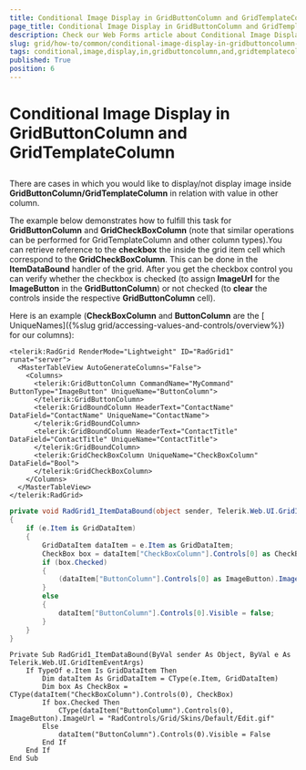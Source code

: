 ```yaml
---
title: Conditional Image Display in GridButtonColumn and GridTemplateColumn
page_title: Conditional Image Display in GridButtonColumn and GridTemplateColumn - RadGrid
description: Check our Web Forms article about Conditional Image Display in GridButtonColumn and GridTemplateColumn.
slug: grid/how-to/common/conditional-image-display-in-gridbuttoncolumn-and-gridtemplatecolumn
tags: conditional,image,display,in,gridbuttoncolumn,and,gridtemplatecolumn
published: True
position: 6
---
```


# Conditional Image Display in GridButtonColumn and GridTemplateColumn



##

There are cases in which you would like to display/not display image inside **GridButtonColumn/GridTemplateColumn** in relation with value in other column.

The example below demonstrates how to fulfill this task for **GridButtonColumn** and **GridCheckBoxColumn** (note that similar operations can be performed for GridTemplateColumn and other column types).You can retrieve reference to the **checkbox** the inside the grid item cell which correspond to the **GridCheckBoxColumn**. This can be done in the **ItemDataBound** handler of the grid. After you get the checkbox control you can verify whether the checkbox is checked (to assign **ImageUrl** for the **ImageButton** in the **GridButtonColumn**) or not checked (to **clear** the controls inside the respective **GridButtonColumn** cell).

Here is an example (**CheckBoxColumn** and **ButtonColumn** are the [ UniqueNames]({%slug grid/accessing-values-and-controls/overview%}) for our columns):



````ASP.NET
<telerik:RadGrid RenderMode="Lightweight" ID="RadGrid1" runat="server">
  <MasterTableView AutoGenerateColumns="False">
    <Columns>
      <telerik:GridButtonColumn CommandName="MyCommand" ButtonType="ImageButton" UniqueName="ButtonColumn">
      </telerik:GridButtonColumn>
      <telerik:GridBoundColumn HeaderText="ContactName" DataField="ContactName" UniqueName="ContactName">
      </telerik:GridBoundColumn>
      <telerik:GridBoundColumn HeaderText="ContactTitle" DataField="ContactTitle" UniqueName="ContactTitle">
      </telerik:GridBoundColumn>
      <telerik:GridCheckBoxColumn UniqueName="CheckBoxColumn" DataField="Bool">
      </telerik:GridCheckBoxColumn>
    </Columns>
  </MasterTableView>
</telerik:RadGrid>
````
````C#
private void RadGrid1_ItemDataBound(object sender, Telerik.Web.UI.GridItemEventArgs e)
{
    if (e.Item is GridDataItem)
    {
        GridDataItem dataItem = e.Item as GridDataItem;
        CheckBox box = dataItem["CheckBoxColumn"].Controls[0] as CheckBox;
        if (box.Checked)
        {
            (dataItem["ButtonColumn"].Controls[0] as ImageButton).ImageUrl = "RadControls/Grid/Skins/Default/Edit.gif";
        }
        else
        {
            dataItem["ButtonColumn"].Controls[0].Visible = false;
        }
    }
}
````
````VB
Private Sub RadGrid1_ItemDataBound(ByVal sender As Object, ByVal e As Telerik.Web.UI.GridItemEventArgs)
    If TypeOf e.Item Is GridDataItem Then
        Dim dataItem As GridDataItem = CType(e.Item, GridDataItem)
        Dim box As CheckBox = CType(dataItem("CheckBoxColumn").Controls(0), CheckBox)
        If box.Checked Then
            CType(dataItem("ButtonColumn").Controls(0), ImageButton).ImageUrl = "RadControls/Grid/Skins/Default/Edit.gif"
        Else
            dataItem("ButtonColumn").Controls(0).Visible = False
        End If
    End If
End Sub
````

